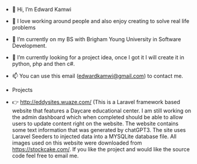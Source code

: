 - 👋 Hi, I’m Edward Kamwi
  
- 👀 I love working around people and also enjoy creating to solve real life problems
- 🌱 I’m currently on my BS with Brigham Young University in Software Development.
- 💞️ I’m currently looking for a project idea, once I got it I will create it in python, php and then c#.
- 📫 You can use this email (edwardkamwi@gmail.com) to contact me.
- Projects
- 👉 http://eddysites.wuaze.com/ (This is a Laravel framework based website that features a Daycare educational center. I am still working on the admin dashboard which when completed should be able to allow users to update content right on the website. The website contains some text information that was generated by chatGPT3. The site uses Laravel Seeders to injected data into a MYSQLite database file. All images used on this website were downloaded from https://stockcake.com/. If you like the project and would like the source code feel free to email me.

<!---
EddyKamwi/EddyKamwi is a ✨ special ✨ repository because its `README.md` (this file) appears on your GitHub profile.
You can click the Preview link to take a look at your changes.
--->
